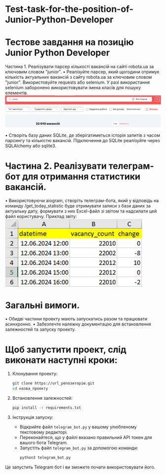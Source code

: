 # Test-task-for-the-position-of-Junior-Python-Developer


# Тестове завдання на позицію Junior Python Developer

Частина 1. Реалізувати парсер кількості вакансій на сайті robota.ua за ключовим словом "junior".
•	Реалізуйте парсер, який щогодини отримує кількість актуальних вакансій з сайту robota.ua за ключовим словом "junior". Використовуйте requests або selenium. У разі використання selenium заборонено використовувати імена класів для пошуку елементів.
![alt text](img/image_1.png)
 
•	Створіть базу даних SQLite, де зберігатиметься історія запитів з часом парсингу та кількістю вакансій. Підключення до SQLite реалізуйте через SQLAlchemy або sqlite3.

# Частина 2. Реалізувати телеграм-бот для отримання статистики вакансій.
•	Використовуючи aiogram, створіть телеграм-бота, який у відповідь на команду /get_today_statistic буде отримувати записи з бази даних за актуальну дату, формувати з них Excel-файл зі звітом та надсилати цей файл користувачу. Приклад звіту:
![alt text](img/image_2.png)

# Загальні вимоги.
•	Обидві частини проекту мають запускатись разом та працювати асинхронно.
•	Забезпечте належну документацію для встановлення залежностей та запуску проекту.


# Щоб запустити проект, слід виконати наступні кроки:

1. Клонування проекту:
   ```sh
   git clone https://url_репозиторію.git
   cd назва_проекту
   ```

2. Встановлення залежностей:
   ```sh
   pip install -r requirements.txt
   ```

3. Інструкція запуску:
   - Відкрийте файл `telegram_bot.py` у вашому улюбленому текстовому редакторі.
   - Переконайтеся, що у файлі вказано правильний API токен для вашого бота Telegram.
   - Запустіть файл `telegram_bot.py` за допомогою команди:
     ```sh
     python3 telegram_bot.py
     ```

Це запустить Telegram бот і ви зможете почати використовувати його.